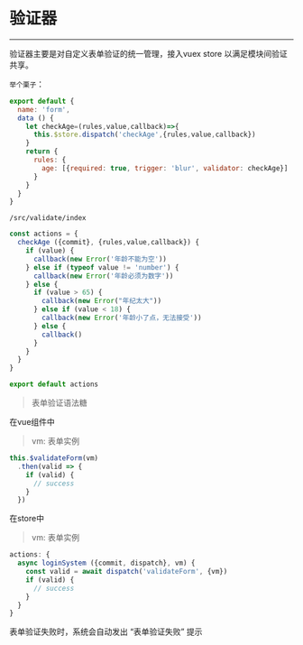 
# 验证器

---

验证器主要是对自定义表单验证的统一管理，接入vuex store 以满足模块间验证共享。

`举个栗子`：

```js
export default {
  name: 'form',
  data () {
    let checkAge=(rules,value,callback)=>{
      this.$store.dispatch('checkAge',{rules,value,callback})
    }
    return {
      rules: {
        age: [{required: true, trigger: 'blur', validator: checkAge}]
      }
    }
  }
}
```

`/src/validate/index`

```js
const actions = {
  checkAge ({commit}, {rules,value,callback}) {
    if (value) {
      callback(new Error('年龄不能为空'))
    } else if (typeof value != 'number') {
      callback(new Error('年龄必须为数字'))
    } else {
      if (value > 65) {
        callback(new Error("年纪太大"))
      } else if (value < 18) {
        callback(new Error('年龄小了点，无法接受'))
      } else {
        callback()
      }
    }
  }
}

export default actions
```

> 表单验证语法糖

在vue组件中

> vm: 表单实例

```js
this.$validateForm(vm)
  .then(valid => {
    if (valid) {
      // success
    }
  })

```

在store中

> vm: 表单实例

```js
actions: {
  async loginSystem ({commit, dispatch}, vm) {
    const valid = await dispatch('validateForm', {vm})
    if (valid) {
      // success
    }
  }
}

```

表单验证失败时，系统会自动发出 “表单验证失败” 提示